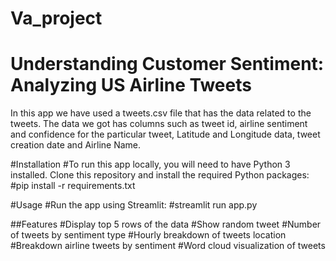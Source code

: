 # Va_project

# Understanding Customer Sentiment: Analyzing US Airline Tweets
In this app we have used a tweets.csv file that has the data related to the tweets. The data we got has columns such as tweet id, airline sentiment and confidence for the particular tweet, Latitude and Longitude data, tweet creation date and Airline Name. 

#Installation
#To run this app locally, you will need to have Python 3 installed. Clone this repository and install the required Python packages:
#pip install -r requirements.txt

#Usage
#Run the app using Streamlit:
#streamlit run app.py

##Features
#Display top 5 rows of the data
#Show random tweet
#Number of tweets by sentiment type
#Hourly breakdown of tweets location
#Breakdown airline tweets by sentiment
#Word cloud visualization of tweets
